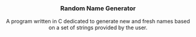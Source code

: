 
<h3 align="center">Random Name Generator</h3>

  <p align="center">
    A program written in C dedicated to generate new and fresh names based on a set of strings provided by the user.
</div>
